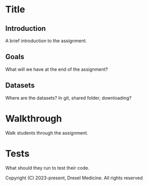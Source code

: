 # Title

## Introduction

A brief introduction to the assignment.

## Goals

What will we have at the end of the assignment?

## Datasets

Where are the datasets? In git, shared folder, downloading?

# Walkthrough

Walk students through the assignment.

# Tests

What should they run to test their code.

Copyright (C) 2023-present, Drexel Medicine. All rights reserved
